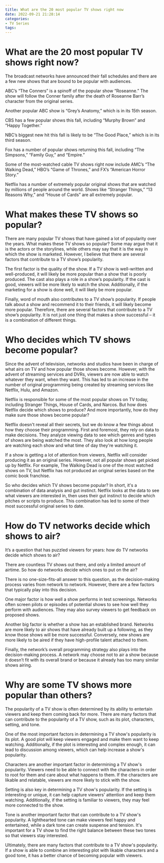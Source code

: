 ```yaml
---
title: What are the 20 most popular TV shows right now
date: 2022-09-21 21:28:14
categories:
- TV Series
tags:
---
```



#  What are the 20 most popular TV shows right now?

The broadcast networks have announced their fall schedules and there are a few new shows that are bound to be popular with audiences.

 ABC’s “The Conners” is a spinoff of the popular show “Roseanne.” The show will follow the Conner family after the death of Roseanne Barr’s character from the original series.

Another popular ABC show is “Grey’s Anatomy,” which is in its 15th season.

CBS has a few popular shows this fall, including “Murphy Brown” and “Happy Together.”

NBC’s biggest new hit this fall is likely to be “The Good Place,” which is in its third season.

Fox has a number of popular shows returning this fall, including “The Simpsons,” “Family Guy,” and “Empire.”

Some of the most-watched cable TV shows right now include AMC’s “The Walking Dead,” HBO’s “Game of Thrones,” and FX’s “American Horror Story.”

Netflix has a number of extremely popular original shows that are watched by millions of people around the world. Shows like “Stranger Things,” “13 Reasons Why,” and “House of Cards” are all extremely popular.

#  What makes these TV shows so popular?

There are many popular TV shows that have gained a lot of popularity over the years. What makes these TV shows so popular? Some may argue that it is the actors or the storylines, while others may say that it is the way in which the show is marketed. However, I believe that there are several factors that contribute to a TV show’s popularity.

The first factor is the quality of the show. If a TV show is well-written and well-produced, it will likely be more popular than a show that is poorly produced. The cast also plays a role in a show’s popularity. If the cast is good, viewers will be more likely to watch the show. Additionally, if the marketing for a show is done well, it will likely be more popular.

Finally, word of mouth also contributes to a TV show’s popularity. If people talk about a show and recommend it to their friends, it will likely become more popular. Therefore, there are several factors that contribute to a TV show’s popularity. It is not just one thing that makes a show successful – it is a combination of different things.

#  Who decides which TV shows become popular?

Since the advent of television, networks and studios have been in charge of what airs on TV and how popular those shows become. However, with the advent of streaming services and DVRs, viewers are now able to watch whatever they want, when they want. This has led to an increase in the number of original programming being created by streaming services like Netflix, Hulu, and Amazon.

Netflix is responsible for some of the most popular shows on TV today, including Stranger Things, House of Cards, and Narcos. But how does Netflix decide which shows to produce? And more importantly, how do they make sure those shows become popular?

Netflix doesn't reveal all their secrets, but we do know a few things about how they choose their programming. First and foremost, they rely on data to make decisions. They analyze viewing data to see which genres and types of shows are being watched the most. They also look at how long people are watching each show and what time of day they're watching it.

If a show is getting a lot of attention from viewers, Netflix will consider producing it as an original series. However, not all popular shows get picked up by Netflix. For example, The Walking Dead is one of the most watched shows on TV, but Netflix has not produced an original series based on the comic book franchise.

So who decides which TV shows become popular? In short, it's a combination of data analysis and gut instinct. Netflix looks at the data to see what viewers are interested in, then uses their gut instinct to decide which pitches or scripts to produce. This combination has led to some of their most successful original series to date.

#  How do TV networks decide which shows to air?

It’s a question that has puzzled viewers for years: how do TV networks decide which shows to air?

There are countless TV shows out there, and only a limited amount of airtime. So how do networks decide which ones to put on the air?

There is no one-size-fits-all answer to this question, as the decision-making process varies from network to network. However, there are a few factors that typically play into this decision.

One major factor is how well a show performs in test screenings. Networks often screen pilots or episodes of potential shows to see how well they perform with audiences. They may also survey viewers to get feedback on proposed shows.

Another big factor is whether a show has an established brand. Networks are more likely to air shows that have already built up a following, as they know those shows will be more successful. Conversely, new shows are more likely to be aired if they have high-profile talent attached to them.

Finally, the network’s overall programming strategy also plays into the decision-making process. A network may choose not to air a show because it doesn’t fit with its overall brand or because it already has too many similar shows airing.

#  Why are some TV shows more popular than others?

The popularity of a TV show is often determined by its ability to entertain viewers and keep them coming back for more. There are many factors that can contribute to the popularity of a TV show, such as its plot, characters, setting, and tone.

One of the most important factors in determining a TV show's popularity is its plot. A good plot will keep viewers engaged and make them want to keep watching. Additionally, if the plot is interesting and complex enough, it can lead to discussion among viewers, which can help increase a show's popularity.

Characters are another important factor in determining a TV show's popularity. Viewers need to be able to connect with the characters in order to root for them and care about what happens to them. If the characters are likable and relatable, viewers are more likely to stick with the show.

Setting is also key in determining a TV show's popularity. If the setting is interesting or unique, it can help capture viewers' attention and keep them watching. Additionally, if the setting is familiar to viewers, they may feel more connected to the show.

Tone is another important factor that can contribute to a TV show's popularity. A lighthearted tone can make viewers feel happy and entertained, while a dark tone can create suspense and tension. It's important for a TV show to find the right balance between these two tones so that viewers stay interested.

Ultimately, there are many factors that contribute to a TV show's popularity. If a show is able to combine an interesting plot with likable characters and a good tone, it has a better chance of becoming popular with viewers.
